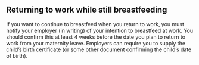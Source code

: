 ##  Returning to work while still breastfeeding

If you want to continue to breastfeed when you return to work, you must notify
your employer (in writing) of your intention to breastfeed at work. You should
confirm this at least 4 weeks before the date you plan to return to work from
your maternity leave. Employers can require you to supply the child’s birth
certificate (or some other document confirming the child’s date of birth).
